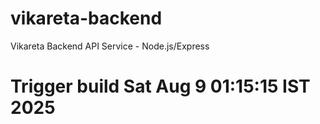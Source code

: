 # vikareta-backend
Vikareta Backend API Service - Node.js/Express
# Trigger build Sat Aug  9 01:15:15 IST 2025

<!-- HTTPS Webhook test: Sat Aug  9 02:06:36 IST 2025 -->
